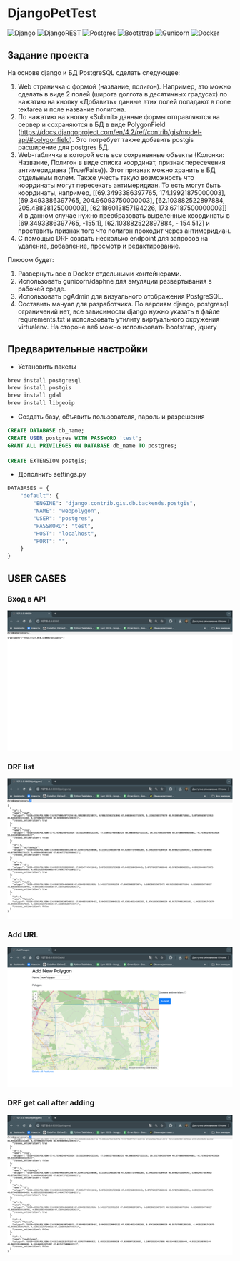 # DjangoPetTest

![Django](https://img.shields.io/badge/django-%23092E20.svg?style=for-the-badge&logo=django&logoColor=white)
![DjangoREST](https://img.shields.io/badge/DJANGO-REST-ff1709?style=for-the-badge&logo=django&logoColor=white&color=ff1709&labelColor=gray)
![Postgres](https://img.shields.io/badge/postgres-%23316192.svg?style=for-the-badge&logo=postgresql&logoColor=white)
![Bootstrap](https://img.shields.io/badge/bootstrap-%238511FA.svg?style=for-the-badge&logo=bootstrap&logoColor=white)
![Gunicorn](https://img.shields.io/badge/gunicorn-%298729.svg?style=for-the-badge&logo=gunicorn&logoColor=white)
![Docker](https://img.shields.io/badge/docker-%230db7ed.svg?style=for-the-badge&logo=docker&logoColor=white)

## Задание проекта

На основе django и БД PostgreSQL сделать следующее:

1. Web страничка с формой (название, полигон). Например, это можно сделать в виде 2 полей (широта долгота в десятичных градусах) по нажатию на кнопку «Добавить» данные этих полей попадают в поле textarea и поле название полигона.
2. По нажатию на кнопку «Submit» данные формы отправляются на сервер и сохраняются в БД в виде PolygonField (<https://docs.djangoproject.com/en/4.2/ref/contrib/gis/model-api/#polygonfield>). Это потребует также добавить postgis расширение для postgres БД.
3. Web-табличка в которой есть все сохраненные объекты (Колонки: Название, Полигон в виде списка координат, признак пересечения антимеридиана (True/False)). Этот признак можно хранить в БД отдельным полем. Также учесть такую возможность что координаты могут пересекать антимеридиан. То есть могут быть координаты, например, [[69.3493386397765, 174.19921875000003], [69.3493386397765, 204.96093750000003], [62.103882522897884, 205.48828125000003], [62.186013857194226, 173.67187500000003]] И в данном случае нужно преобразовать выделенные координаты в [69.3493386397765, -155.1], [62.103882522897884, - 154.512] и проставить признак того что полигон проходит через антимеридиан.
4. С помощью DRF создать несколько endpoint для запросов на удаление, добавление, просмотр и редактирование.

Плюсом будет:

1. Развернуть все в Docker отдельными контейнерами.
2. Использовать gunicorn/daphne для эмуляции развертывания в рабочей среде.
3. Использовать pgAdmin для визуального отображения PostgreSQL.
4. Составить мануал для разработчика.
По версиям django, postgresql ограничений нет, все зависимости django нужно указать в файле requrements.txt и использовать утилиту виртуального окружения virtualenv. На стороне веб можно использовать bootstrap, jquery

## Предварительные настройки

* Установить пакеты

```bash
brew install postgresql
brew install postgis
brew install gdal
brew install libgeoip
```

* Создать базу, объявить пользователя, пароль и разрешения

```sql
CREATE DATABASE db_name;
CREATE USER postgres WITH PASSWORD 'test';
GRANT ALL PRIVILEGES ON DATABASE db_name TO postgres;

CREATE EXTENSION postgis;
```

* Дополнить settings.py

```python
DATABASES = {
    "default": {
        "ENGINE": "django.contrib.gis.db.backends.postgis",
        "NAME": "webpolygon",
        "USER": "postgres",
        "PASSWORD": "test",
        "HOST": "localhost",
        "PORT": "",
    }
}
```

## USER CASES

### Вход в API

![Image](images/homedir.png)

### DRF list

![Image](images/polygonsGetDRF.png)

### Add URL

![Image](images/addNewURL.png)

### DRF get call after adding

![Image](images/afterAdding.png)
